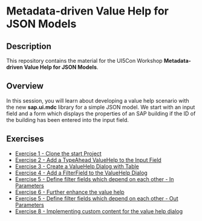 # Metadata-driven Value Help for JSON Models
## Description

This repository contains the material for the UI5Con Workshop **Metadata-driven Value Help for JSON Models**.

## Overview

In this session, you will learn about developing a value help scenario with the new **sap.ui.mdc** library for a simple JSON model. We start with an input field and a form which displays the properties of an SAP building if the ID of the building has been entered into the input field.

## Exercises
- [Exercise 1 - Clone the start Project](exercises/ex1/README.md)
- [Exercise 2 - Add a TypeAhead ValueHelp to the Input Field](exercises/ex2/README.md)
- [Exercise 3 - Create a ValueHelp Dialog with Table](exercises/ex3/README.md)
- [Exercise 4 - Add a FilterField to the ValueHelp Dialog](exercises/ex4/README.md)
- [Exercise 5 - Define filter fields which depend on each other - In Parameters](exercises/ex5/README.md)
- [Exercise 6 - Further enhance the value help](exercises/ex6/README.md)
- [Exercise 5 - Define filter fields which depend on each other - Out Parameters](exercises/ex7/README.md)
- [Exercise 8 - Implementing custom content for the value help dialog](exercises/ex8/README.md)
